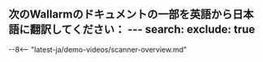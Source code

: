次のWallarmのドキュメントの一部を英語から日本語に翻訳してください：
					---
search:
  exclude: true
---

--8<-- "latest-ja/demo-videos/scanner-overview.md"